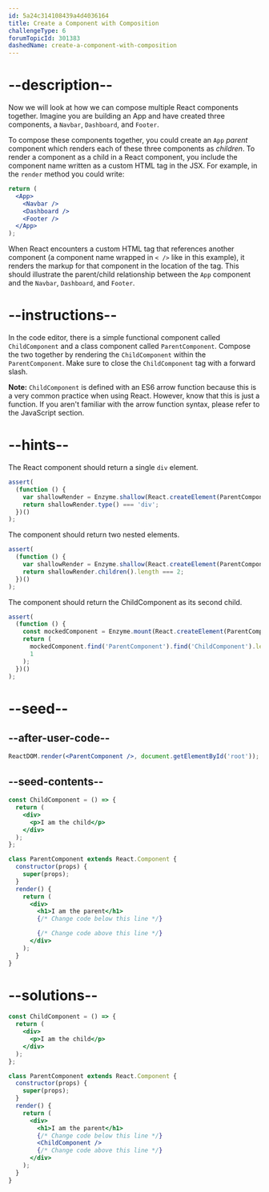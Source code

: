 ```yaml
---
id: 5a24c314108439a4d4036164
title: Create a Component with Composition
challengeType: 6
forumTopicId: 301383
dashedName: create-a-component-with-composition
---
```


# --description--

Now we will look at how we can compose multiple React components together. Imagine you are building an App and have created three components, a `Navbar`, `Dashboard`, and `Footer`.

To compose these components together, you could create an `App` _parent_ component which renders each of these three components as _children_. To render a component as a child in a React component, you include the component name written as a custom HTML tag in the JSX. For example, in the `render` method you could write:

```jsx
return (
  <App>
    <Navbar />
    <Dashboard />
    <Footer />
  </App>
);
```

When React encounters a custom HTML tag that references another component (a component name wrapped in `< />` like in this example), it renders the markup for that component in the location of the tag. This should illustrate the parent/child relationship between the `App` component and the `Navbar`, `Dashboard`, and `Footer`.

# --instructions--

In the code editor, there is a simple functional component called `ChildComponent` and a class component called `ParentComponent`. Compose the two together by rendering the `ChildComponent` within the `ParentComponent`. Make sure to close the `ChildComponent` tag with a forward slash.

**Note:** `ChildComponent` is defined with an ES6 arrow function because this is a very common practice when using React. However, know that this is just a function. If you aren't familiar with the arrow function syntax, please refer to the JavaScript section.

# --hints--

The React component should return a single `div` element.

```js
assert(
  (function () {
    var shallowRender = Enzyme.shallow(React.createElement(ParentComponent));
    return shallowRender.type() === 'div';
  })()
);
```

The component should return two nested elements.

```js
assert(
  (function () {
    var shallowRender = Enzyme.shallow(React.createElement(ParentComponent));
    return shallowRender.children().length === 2;
  })()
);
```

The component should return the ChildComponent as its second child.

```js
assert(
  (function () {
    const mockedComponent = Enzyme.mount(React.createElement(ParentComponent));
    return (
      mockedComponent.find('ParentComponent').find('ChildComponent').length ===
      1
    );
  })()
);
```

# --seed--

## --after-user-code--

```jsx
ReactDOM.render(<ParentComponent />, document.getElementById('root'));
```

## --seed-contents--

```jsx
const ChildComponent = () => {
  return (
    <div>
      <p>I am the child</p>
    </div>
  );
};

class ParentComponent extends React.Component {
  constructor(props) {
    super(props);
  }
  render() {
    return (
      <div>
        <h1>I am the parent</h1>
        {/* Change code below this line */}

        {/* Change code above this line */}
      </div>
    );
  }
}
```

# --solutions--

```jsx
const ChildComponent = () => {
  return (
    <div>
      <p>I am the child</p>
    </div>
  );
};

class ParentComponent extends React.Component {
  constructor(props) {
    super(props);
  }
  render() {
    return (
      <div>
        <h1>I am the parent</h1>
        {/* Change code below this line */}
        <ChildComponent />
        {/* Change code above this line */}
      </div>
    );
  }
}
```
